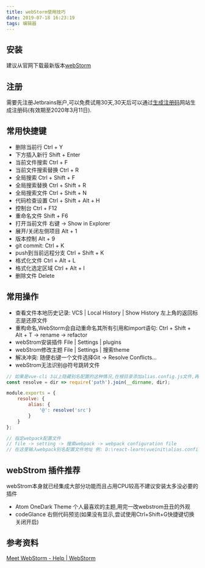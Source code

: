 ```yaml
---
title: webStorm使用技巧
date: 2019-07-18 16:23:19
tags: 编辑器
---
```


## 安装
建议从官网下载最新版本[webStorm](https://www.jetbrains.com/webstorm/download/#section=windows)

## 注册
需要先注册Jetbrains账户,可以免费试用30天,30天后可以通过[生成注册码](http://idea.lanyus.com/)网站生成注册码(有效期至2020年3月11日).

## 常用快捷键
- 删除当前行 Ctrl + Y
- 下方插入新行 Shift + Enter
- 当前文件搜索 Ctrl + F
- 当前文件搜索替换 Ctrl + R
- 全局搜索 Ctrl + Shift + F
- 全局搜索替换 Ctrl + Shift + R
- 全局搜索文件 Ctrl + Shift + N
- 代码检查设置 Ctrl + Shift + Alt + H
- 控制台 Ctrl + F12
- 重命名文件 Shift + F6
- 打开当前文件 右键 -> Show in Explorer
- 展开/关闭左侧项目 Alt + 1
- 版本控制 Alt + 9
- git commit: Ctrl + K
- push到当前远程分支 Ctrl + Shift + K
- 格式化文件 Ctrl + Alt + L
- 格式化选定区域 Ctrl + Alt + I
- 删除文件 Delete

## 常用操作
- 查看文件本地历史记录: VCS | Local History | Show History 左上角的返回标志是还原文件
- 重构命名,WebStorm会自动重命名其所有引用和import语句: Ctrl + Shift + Alt + T -> rename  -> refactor
- webStrom安装插件 File | Settings | plugins 
- webStrom修改主题 File | Settings | 搜索theme
- 解决冲突: 随便右键一个文件选择Git -> Resolve Conflicts... 
- webStrom无法识别@符号跳转文件

```js
// 如果是vue-cli 3以上隐藏别名配置的这种情况,在根目录添加alias.config.js文件,再指定webpack配置文件,文件内容如下
const resolve = dir => require('path').join(__dirname, dir);

module.exports = {
    resolve: {
        alias: {
            '@': resolve('src')
        }
    }
};

// 指定webpack配置文件
// file -> setting -> 搜索webpack -> webpack configuration file 
// 在这里输入webpack别名配置文件地址 例: D:\react-learn\vueinit\alias.config.js.
``` 

## webStrom 插件推荐
webStrom本身就已经集成大部分功能而且占用CPU较高不建议安装太多没必要的插件
- Atom OneDark Theme 个人最喜欢的主题,用完一改webstrom丑丑的外观
- codeGlance 右侧代码预览(如果没有显示,尝试使用Ctrl+Shift+G快捷键切换关闭开启)

## 参考资料
[Meet WebStorm - Help | WebStorm](https://www.jetbrains.com/help/webstorm/2019.1/meet-webstorm.html)
